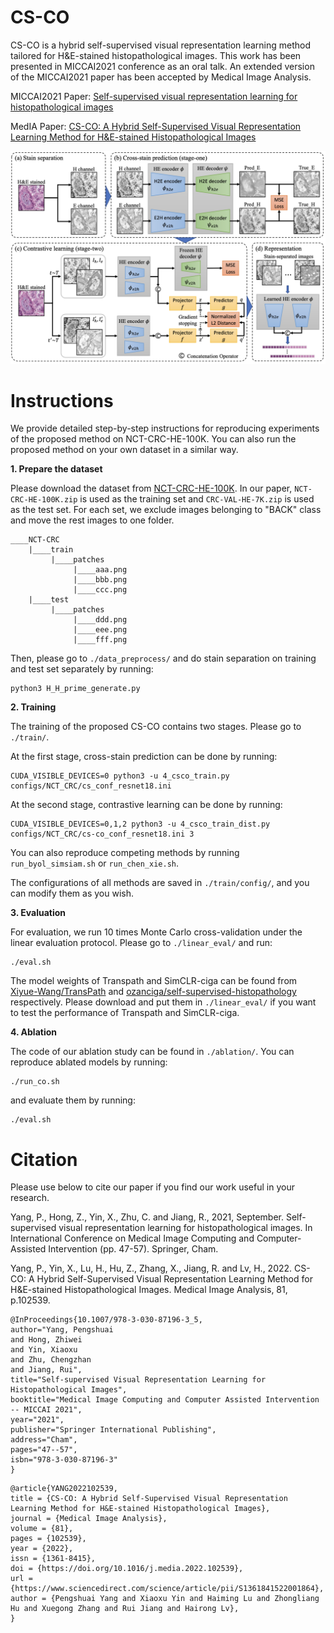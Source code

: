 # CS-CO
CS-CO is a hybrid self-supervised visual representation learning method tailored for H&E-stained histopathological images. This work has been presented in MICCAI2021 conference as an oral talk. An extended version of the MICCAI2021 paper has been accepted by Medical Image Analysis.

MICCAI2021 Paper: [Self-supervised visual representation learning for histopathological images](https://link.springer.com/chapter/10.1007/978-3-030-87196-3_5)

MedIA Paper: [CS-CO: A Hybrid Self-Supervised Visual Representation Learning Method for H&E-stained Histopathological Images](https://www.sciencedirect.com/science/article/pii/S1361841522001864)

![framework](https://github.com/easonyang1996/CS-CO/blob/main/figs/framework.png)

# Instructions
We provide detailed step-by-step instructions for reproducing experiments of the proposed method on NCT-CRC-HE-100K. You can also run the proposed method on your own dataset in a similar way.

**1. Prepare the dataset**

Please download the dataset from [NCT-CRC-HE-100K](https://zenodo.org/record/1214456#.Yn9lVy8RrfY). In our paper, `NCT-CRC-HE-100K.zip` is used as the training set and `CRC-VAL-HE-7K.zip` is used as the test set. For each set, we exclude images belonging to "BACK" class and move the rest images to one folder. 

```
____NCT-CRC
    |____train
         |____patches
              |____aaa.png
              |____bbb.png
              |____ccc.png
    |____test
         |____patches
              |____ddd.png
              |____eee.png
              |____fff.png
```

Then, please go to `./data_preprocess/` and do stain separation on training and test set separately by running:

```
python3 H_H_prime_generate.py
```

**2. Training**

The training of the proposed CS-CO contains two stages. Please go to `./train/`.

At the first stage, cross-stain prediction can be done by running:

```
CUDA_VISIBLE_DEVICES=0 python3 -u 4_csco_train.py configs/NCT_CRC/cs_conf_resnet18.ini 
```

At the second stage, contrastive learning can be done by running:

```
CUDA_VISIBLE_DEVICES=0,1,2 python3 -u 4_csco_train_dist.py configs/NCT_CRC/cs-co_conf_resnet18.ini 3
```

You can also reproduce competing methods by running `run_byol_simsiam.sh` or `run_chen_xie.sh`. 

The configurations of all methods are saved in `./train/config/`, and you can modify them as you wish.


**3. Evaluation**

For evaluation, we run 10 times Monte Carlo cross-validation under the linear evaluation protocol. Please go to `./linear_eval/` and run:

```
./eval.sh
```

The model weights of Transpath and SimCLR-ciga can be found from [Xiyue-Wang/TransPath](https://github.com/Xiyue-Wang/TransPath) and [ozanciga/self-supervised-histopathology](https://github.com/ozanciga/self-supervised-histopathology) respectively. Please download and put them in `./linear_eval/` if you want to test the performance of Transpath and SimCLR-ciga.

**4. Ablation**

The code of our ablation study can be found in `./ablation/`. You can reproduce ablated models by running:

```
./run_co.sh
```

and evaluate them by running:
```
./eval.sh
```


# Citation

Please use below to cite our paper if you find our work useful in your research.


Yang, P., Hong, Z., Yin, X., Zhu, C. and Jiang, R., 2021, September. Self-supervised visual representation learning for histopathological images. In International Conference on Medical Image Computing and Computer-Assisted Intervention (pp. 47-57). Springer, Cham.

Yang, P., Yin, X., Lu, H., Hu, Z., Zhang, X., Jiang, R. and Lv, H., 2022. CS-CO: A Hybrid Self-Supervised Visual Representation Learning Method for H&E-stained Histopathological Images. Medical Image Analysis, 81, p.102539.



```
@InProceedings{10.1007/978-3-030-87196-3_5,
author="Yang, Pengshuai
and Hong, Zhiwei
and Yin, Xiaoxu
and Zhu, Chengzhan
and Jiang, Rui",
title="Self-supervised Visual Representation Learning for Histopathological Images",
booktitle="Medical Image Computing and Computer Assisted Intervention -- MICCAI 2021",
year="2021",
publisher="Springer International Publishing",
address="Cham",
pages="47--57",
isbn="978-3-030-87196-3"
}
```

```
@article{YANG2022102539,
title = {CS-CO: A Hybrid Self-Supervised Visual Representation Learning Method for H&E-stained Histopathological Images},
journal = {Medical Image Analysis},
volume = {81},
pages = {102539},
year = {2022},
issn = {1361-8415},
doi = {https://doi.org/10.1016/j.media.2022.102539},
url = {https://www.sciencedirect.com/science/article/pii/S1361841522001864},
author = {Pengshuai Yang and Xiaoxu Yin and Haiming Lu and Zhongliang Hu and Xuegong Zhang and Rui Jiang and Hairong Lv},
}
```

